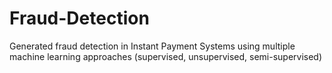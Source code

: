 # Fraud-Detection
Generated fraud detection in Instant Payment Systems using multiple machine learning approaches (supervised, unsupervised, semi-supervised)
